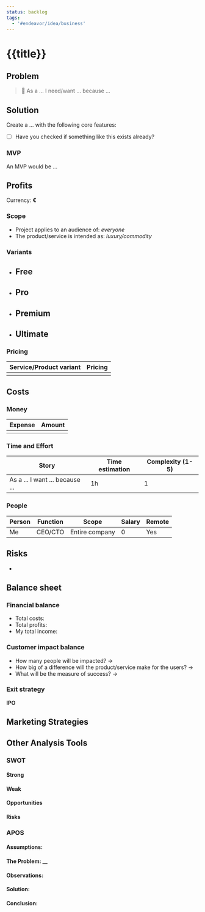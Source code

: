 ```yaml
---
status: backlog
tags:
  - '#endeavor/idea/business'
---
```


# {{title}}

## Problem

> 👀 As a ... I need/want ... because ...

## Solution

Create a ... with the following core features:

- [ ] Have you checked if something like this exists already?

### MVP

An MVP would be ...

## Profits

Currency: **€**

### Scope

- Project applies to an audience of: _everyone_
- The product/service is intended as: _luxury/commodity_

### Variants

- ## Free
- ## Pro
- ## Premium
- ## Ultimate

### Pricing

| Service/Product variant | Pricing |
| ----------------------- | ------- |
|                         |         |

## Costs

### Money

| Expense | Amount |
| ------- | ------ |
|         |        |

### Time and Effort

| Story                           | Time estimation | Complexity (1-5) |
| ------------------------------- | --------------- | ---------------- |
| As a ... I want ... because ... | 1h              | 1                |

### People

| Person | Function | Scope          | Salary | Remote |
| ------ | -------- | -------------- | ------ | ------ |
| Me     | CEO/CTO  | Entire company | 0      | Yes    |

## Risks

-

## Balance sheet

### Financial balance

- Total costs:
- Total profits:
- My total income:

### Customer impact balance

- How many people will be impacted? ->
- How big of a difference will the product/service make for the users? ->
- What will be the measure of success? ->

### Exit strategy

**IPO**

## Marketing Strategies

## Other Analysis Tools

### SWOT

#### Strong

#### Weak

#### Opportunities

#### Risks

### APOS

#### Assumptions:

#### The Problem: \_\_

#### Observations:

#### Solution:

#### Conclusion:
